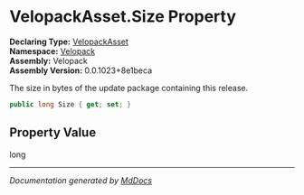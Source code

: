 ﻿<!--  
  <auto-generated>   
    The contents of this file were generated by a tool.  
    Changes to this file may be list if the file is regenerated  
  </auto-generated>   
-->

# VelopackAsset.Size Property

**Declaring Type:** [VelopackAsset](../index.md)  
**Namespace:** [Velopack](../../index.md)  
**Assembly:** Velopack  
**Assembly Version:** 0.0.1023+8e1beca

 The size in bytes of the update package containing this release. 

```csharp
public long Size { get; set; }
```

## Property Value

long

___

*Documentation generated by [MdDocs](https://github.com/ap0llo/mddocs)*
